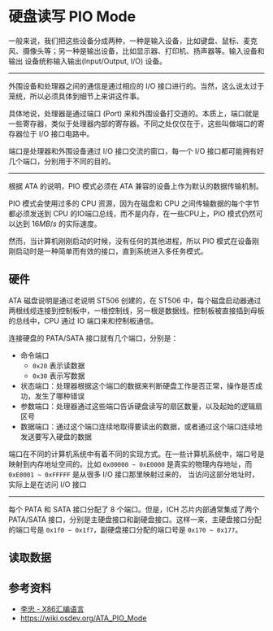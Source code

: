 # 硬盘读写 PIO Mode

[annotation]: <id> (6ad8c31c-1bd6-4827-b35c-688b0a068d8b)
[annotation]: <status> (public)
[annotation]: <create_time> (2021-03-10 13:03:39)
[annotation]: <category> (计算机技术)
[annotation]: <tags> (汇编语言)
[annotation]: <comments> (false)
[annotation]: <topic> (x86汇编语言)
[annotation]: <index> (1)
[annotation]: <url> (http://blog.ccyg.studio/article/6ad8c31c-1bd6-4827-b35c-688b0a068d8b)

一般来说，我们把这些设备分成两种，一种是输入设备，比如键盘、鼠标、麦克风、摄像头等；另一种是输出设备，比如显示器、打印机、扬声器等。输入设备和输出
设备统称输入输出(Input/Output, I/O) 设备。

----

外围设备和处理器之间的通信是通过相应的 I/O 接口进行的。当然，这么说太过于笼统，所以必须具体到细节上来讲这件事。

具体地说，处理器是通过端口 (Port) 来和外围设备打交道的。本质上，端口就是一些寄存器，类似于处理器内部的寄存器。不同之处仅仅在于，这些叫做端口的寄存器位于 I/O 接口电路中。

端口是处理器和外围设备通过 I/O 接口交流的窗口，每一个 I/O 接口都可能拥有好几个端口，分别用于不同的目的。

---

根据 ATA 的说明，PIO 模式必须在 ATA 兼容的设备上作为默认的数据传输机制。

PIO 模式会使用过多的 CPU 资源，因为在磁盘和 CPU 之间传输数据的每个字节都必须发送到 CPU 的IO端口总线，而不是内存，在一些CPU上，PIO 模式仍然可以达到 $16MB/s$ 的实际速度。

然而，当计算机刚刚启动的时候，没有任何的其他进程，所以 PIO 模式在设备刚刚启动时是一种简单而有效的接口，直到系统进入多任务模式。

## 硬件

ATA 磁盘说明是通过老说明 ST506 创建的，在 ST506 中，每个磁盘启动器通过两根线缆连接到控制板中，一根控制线，另一根是数据线。控制板被直接插到母板的总线中，CPU 通过 IO 端口来和控制板通信。

连接硬盘的 PATA/SATA 接口就有几个端口，分别是：

- 命令端口
    - `0x20` 表示读数据
    - `0x30` 表示写数据
- 状态端口：处理器根据这个端口的数据来判断硬盘工作是否正常，操作是否成功，发生了哪种错误
- 参数端口：处理器通过这些端口告诉硬盘读写的扇区数量，以及起始的逻辑扇区号
- 数据端口：通过这个端口连续地取得要读出的数据，或者通过这个端口连续地发送要写入硬盘的数据

端口在不同的计算机系统中有着不同的实现方式。在一些计算机系统中，端口号是映射到内存地址空间的。比如 `0x00000 ~ 0xE0000` 是真实的物理内存地址，而 `0xE0001 ~ 0xFFFFF` 是从很多 I/O 接口那里映射过来的， 当访问这部分地址时，实际上是在访问 I/O 接口

----

每个 PATA 和 SATA 接口分配了 8 个端口。但是，ICH 芯片内部通常集成了两个 PATA/SATA 接口，分别是主硬盘接口和副硬盘接口。这样一来，主硬盘接口分配的端口号是 `0x1f0 ~ 0x1f7`，副硬盘接口分配的端口号是 `0x170 ~ 0x177`。

## 读取数据

## 参考资料

- [李忠 - X86汇编语言](https://book.douban.com/subject/20492528/)
- <https://wiki.osdev.org/ATA_PIO_Mode>

